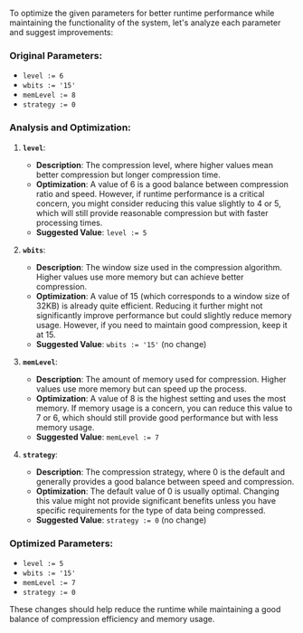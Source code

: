 To optimize the given parameters for better runtime performance while maintaining the functionality of the system, let's analyze each parameter and suggest improvements:

### Original Parameters:
- `level := 6`
- `wbits := '15'`
- `memLevel := 8`
- `strategy := 0`

### Analysis and Optimization:

1. **`level`**:
   - **Description**: The compression level, where higher values mean better compression but longer compression time.
   - **Optimization**: A value of 6 is a good balance between compression ratio and speed. However, if runtime performance is a critical concern, you might consider reducing this value slightly to 4 or 5, which will still provide reasonable compression but with faster processing times.
   - **Suggested Value**: `level := 5`

2. **`wbits`**:
   - **Description**: The window size used in the compression algorithm. Higher values use more memory but can achieve better compression.
   - **Optimization**: A value of 15 (which corresponds to a window size of 32KB) is already quite efficient. Reducing it further might not significantly improve performance but could slightly reduce memory usage. However, if you need to maintain good compression, keep it at 15.
   - **Suggested Value**: `wbits := '15'` (no change)

3. **`memLevel`**:
   - **Description**: The amount of memory used for compression. Higher values use more memory but can speed up the process.
   - **Optimization**: A value of 8 is the highest setting and uses the most memory. If memory usage is a concern, you can reduce this value to 7 or 6, which should still provide good performance but with less memory usage.
   - **Suggested Value**: `memLevel := 7`

4. **`strategy`**:
   - **Description**: The compression strategy, where 0 is the default and generally provides a good balance between speed and compression.
   - **Optimization**: The default value of 0 is usually optimal. Changing this value might not provide significant benefits unless you have specific requirements for the type of data being compressed.
   - **Suggested Value**: `strategy := 0` (no change)

### Optimized Parameters:
- `level := 5`
- `wbits := '15'`
- `memLevel := 7`
- `strategy := 0`

These changes should help reduce the runtime while maintaining a good balance of compression efficiency and memory usage.